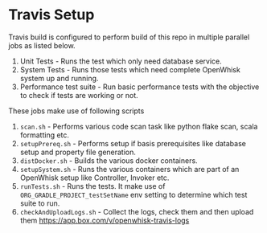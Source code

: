 <!--
#
# Licensed to the Apache Software Foundation (ASF) under one or more contributor
# license agreements.  See the NOTICE file distributed with this work for additional
# information regarding copyright ownership.  The ASF licenses this file to you
# under the Apache License, Version 2.0 (the # "License"); you may not use this
# file except in compliance with the License.  You may obtain a copy of the License
# at:
#
# http://www.apache.org/licenses/LICENSE-2.0
#
# Unless required by applicable law or agreed to in writing, software distributed
# under the License is distributed on an "AS IS" BASIS, WITHOUT WARRANTIES OR
# CONDITIONS OF ANY KIND, either express or implied.  See the License for the
# specific language governing permissions and limitations under the License.
#
-->

# Travis Setup

Travis build is configured to perform build of this repo in multiple parallel jobs as listed below.

1. Unit Tests - Runs the test which only need database service.
2. System Tests - Runs those tests which need complete OpenWhisk system up and running.
3. Performance test suite - Run basic performance tests with the objective to check if tests are working or not.

These jobs make use of following scripts

1. `scan.sh` - Performs various code scan task like python flake scan, scala formatting etc.
2. `setupPrereq.sh` - Performs setup if basis prerequisites like database setup and property file generation.
3. `distDocker.sh` - Builds the various docker containers.
4. `setupSystem.sh` - Runs the various containers which are part of an OpenWhisk setup like Controller, Invoker etc.
5. `runTests.sh` - Runs the tests. It make use of `ORG_GRADLE_PROJECT_testSetName` env setting to determine which test
   suite to run.
6. `checkAndUploadLogs.sh` -  Collect the logs, check them and then upload them https://app.box.com/v/openwhisk-travis-logs    
